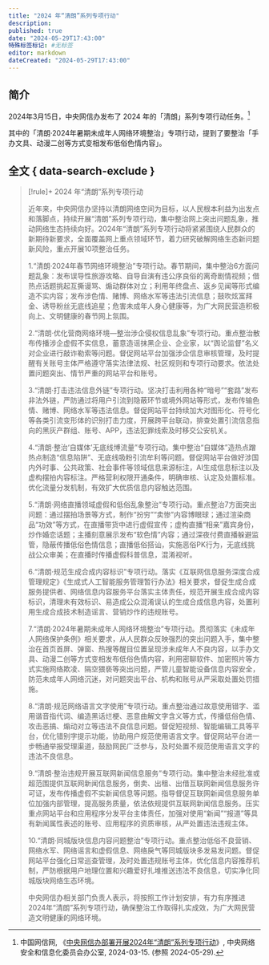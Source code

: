 ```yaml
---
title: "2024 年“清朗”系列专项行动"
description:
published: true
date: "2024-05-29T17:43:00"
特殊标签标记: #无标签
editor: markdown
dateCreated: "2024-05-29T17:43:00"
---
```


## 简介

2024年3月15日，中央网信办发布了 2024 年的「清朗」系列专项行动任务。[^96264]

[^96264]: 中国网信网, 《[中央网信办部署开展2024年“清朗”系列专项行动](https://web.archive.org/web/20240427154553/https://www.cac.gov.cn/2024-03/15/c_1712088026696264.htm)》, 中央网络安全和信息化委员会办公室, 2024-03-15. (参照 2024-05-29).

其中的「清朗·2024年暑期未成年人网络环境整治」专项行动，提到了要整治「手办文具、动漫二创等方式变相发布低俗色情内容」。

## 全文 { data-search-exclude }

> [!rule]+ 2024 年“清朗”系列专项行动
>
> 近年来，中央网信办坚持以清朗网络空间为目标，以人民根本利益为出发点和落脚点，持续开展“清朗”系列专项行动，集中整治网上突出问题乱象，推动网络生态持续向好。2024年“清朗”系列专项行动将紧紧围绕人民群众的新期待新要求，全面覆盖网上重点领域环节，着力研究破解网络生态新问题新风险，重点开展10项整治任务。
>
> 1.“清朗·2024年春节网络环境整治”专项行动。春节期间，集中整治6方面问题乱象：发布误导性旅游攻略、自导自演有违公序良俗的离奇剧情视频；借热点话题挑起互撕谩骂、煽动群体对立；利用年终盘点、返乡见闻等形式编造不实内容；发布涉色情、赌博、网络水军等违法引流信息；鼓吹炫富拜金、诱导粉丝无底线追星；危害未成年人身心健康等，为广大网民营造积极向上、文明健康的春节网上氛围。
>
> 2.“清朗·优化营商网络环境—整治涉企侵权信息乱象”专项行动。重点整治散布传播涉企虚假不实信息，蓄意造谣抹黑企业、企业家，以“舆论监督”名义对企业进行敲诈勒索等问题。督促网站平台加强涉企信息审核管理，及时提醒有关账号主体严格遵守落实法律法规、社区规则和专项行动要求。依法处置问题突出、情节严重的网站平台和账号。
>
> 3.“清朗·打击违法信息外链”专项行动。坚决打击利用各种“暗号”“套路”发布非法外链，严防通过将用户引流到隐蔽环节或境外网站等形式，发布传输色情、赌博、网络水军等违法信息。督促网站平台持续加大对图形化、符号化等各类引流变形体的识别打击力度，开展跨平台联动，排查处置引流信息指向的黑灰产群组、账号、APP，违法犯罪线索及时移交公安机关。
>
> 4.“清朗·整治‘自媒体’无底线博流量”专项行动。集中整治“自媒体”造热点蹭热点制造“信息陷阱”、无底线吸粉引流牟利等问题。督促网站平台做好涉国内外时事、公共政策、社会事件等领域信息来源标注，AI生成信息标注以及虚构摆拍内容标注。严格营利权限开通条件，明确审核、认定及处置标准。优化流量分发机制，有效扩大优质信息内容触达范围。
>
> 5.“清朗·网络直播领域虚假和低俗乱象整治”专项行动。重点整治7方面突出问题：通过摆拍场景等方式，制作“扮穷”“卖惨”内容博眼球；通过渲染商品“功效”等方式，在直播带货中进行虚假宣传；虚构直播“相亲”嘉宾身份，炒作婚恋话题；主播刻意展示发布“软色情”内容；通过深夜付费直播躲避监管，隐蔽传播低俗色情信息；直播低俗搭讪，实施恶俗PK行为，无底线挑战公众审美；在直播时传播虚假科普信息，混淆视听。
>
> 6.“清朗·规范生成合成内容标识”专项行动。落实《互联网信息服务深度合成管理规定》《生成式人工智能服务管理暂行办法》相关要求，督促生成合成服务提供者、网络信息内容服务平台落实主体责任，规范开展生成合成内容标识，清理未有效标识、易造成公众混淆误认的生成合成信息内容，处置利用生成合成技术制造谣言、营销炒作的违规账号。
>
> 7.“清朗·2024年暑期未成年人网络环境整治”专项行动。贯彻落实《未成年人网络保护条例》相关要求，从人民群众反映强烈的突出问题入手，集中整治在首页首屏、弹窗、热搜等醒目位置呈现涉未成年人不良内容，以手办文具、动漫二创等方式变相发布低俗色情内容，利用密聊软件、加密照片等方式实施网络欺凌、隔空猥亵等突出问题，严管儿童智能设备信息内容安全，防范未成年人网络沉迷，对问题突出平台、机构和账号从严采取处置处罚措施。
>
> 8.“清朗·规范网络语言文字使用”专项行动。重点整治通过故意使用错字、滥用谐音指代词、编造黑话烂梗、恶意曲解文字含义等方式，传播低俗色情、攻击恶搞、煽动对立等违法不良信息问题。督促短视频、智能编辑工具等平台，优化错别字提示功能，协助用户规范使用语言文字。督促网站平台进一步畅通举报受理渠道，鼓励网民广泛参与，及时处置不规范使用语言文字的违法不良信息。
>
> 9.“清朗·整治违规开展互联网新闻信息服务”专项行动。集中整治未经批准或超范围提供互联网新闻信息服务，倒卖、出租、出借互联网新闻信息服务许可证，发布传播虚假不实新闻信息等问题。指导督促互联网新闻信息服务单位加强内部管理，提高服务质量，依法依规提供互联网新闻信息服务。压实重点网站平台和应用程序分发平台主体责任，加强对使用“新闻”“报道”等具有新闻属性表述的账号、应用程序的资质审核，从严处置违法违规主体。
>
> 10.“清朗·同城版块信息内容问题整治”专项行动。重点整治低俗不良营销、网络水军、网络谣言和虚假信息、网络戾气等同城版块多发易发问题。督促网站平台强化日常巡查管理，及时处置违规账号主体，优化信息内容推荐机制，严防根据用户地理位置和兴趣爱好扎堆推送违法不良信息，切实净化同城版块网络生态环境。
>
> 中央网信办相关部门负责人表示，将按照工作计划安排，有力有序推进2024年“清朗”系列专项行动，确保整治工作取得扎实成效，为广大网民营造文明健康的网络环境。
